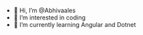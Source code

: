- 👋 Hi, I’m @Abhivaales
- 👀 I’m interested in coding
- 🌱 I’m currently learning Angular and Dotnet


<!---
Abhivaales/Abhivaales is a ✨ special ✨ repository because its `README.md` (this file) appears on your GitHub profile.
You can click the Preview link to take a look at your changes.
--->
